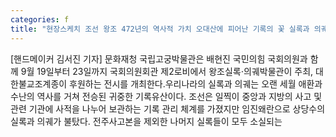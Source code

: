 ```yaml
---
categories: f
title: "현장스케치 조선 왕조 472년의 역사적 가치 오대산에 피어난 기록의 꽃 실록과 의궤展"
---
```

[핸드메이커 김서진 기자] 문화재청 국립고궁박물관은 배현진 국민의힘 국회의원과 함께 9월 19일부터 23일까지 국회의원회관 제2로비에서 왕조실록⋅의궤박물관이 주최, 대한불교조계종이 후원하는  전시를 개최한다.우리나라의 실록과 의궤는 오랜 세월 애환과 수난의 역사를 거쳐 전승된 귀중한 기록유산이다. 조선은 일찍이 중앙과 지방의 사고 및 관련 기관에 사적을 나누어 보관하는 기록 관리 체계를 가졌지만 임진왜란으로 상당수의 실록과 의궤가 불탔다. 전주사고본을 제외한 나머지 실록들이 모두 소실되는